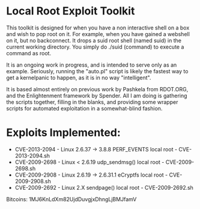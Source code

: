 Local Root Exploit Toolkit
=========

This toolkit is designed for when you have a non interactive shell on a 
box and wish to pop root on it. For example, when you have gained a 
webshell on it, but no backconnect. It drops a suid root shell (named 
suid) in the current working directory. You simply do ./suid (command) 
to execute a command as root.

It is an ongoing work in progress, and is intended to serve only as an 
example. Seriously, running the "auto.pl" script is likely the fastest 
way to get a kernelpanic to happen, as it is in no way "intelligent".

It is based almost entirely on previous work by Pashkela from RDOT.ORG,
and the Enlightenment framework by Spender. All I am doing is gathering
the scripts together, filling in the blanks, and providing some wrapper
scripts for automated exploitation in a somewhat-blind fashion.

Exploits Implemented:
======

* CVE-2013-2094 - Linux 2.6.37 -> 3.8.8 PERF_EVENTS local root - CVE-2013-2094.sh
* CVE-2009-2698 - Linux < 2.6.19 udp_sendmsg() local root - CVE-2009-2698.sh
* CVE-2009-2908 - Linux 2.6.19 -> 2.6.31.1 eCryptfs local root - CVE-2009-2908.sh
* CVE-2009-2692 - Linux 2.X sendpage() local root - CVE-2009-2692.sh


Bitcoins: 1MJ6KnLdXm82UjdDuvgjxDhngLjBMJfamV
